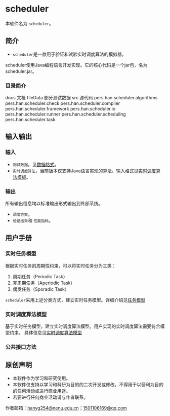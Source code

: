 # scheduler

本软件名为 `scheduler`。

## 简介

* `scheduler`是一款用于验证和试验实时调度算法的模拟器。

scheduler使用Java编程语言开发实现。它的核心代码是一个jar包，名为scheduler.jar。

### 目录简介

docs 文档
fileData 部分测试数据
src 源代码
    pers.han.scheduler.algorithms
    pers.han.scheduler.check
    pers.han.scheduler.compiler
    pers.han.scheduler.framework
    pers.han.scheduler.io
    pers.han.scheduler.runner
    pers.han.scheduler.scheduling
    pers.han.scheduler.task



## 输入输出

### 输入

* `测试数据`。见[数据格式](https://github.com/1501106169/scheduler/blob/master/docs/dataFormat.md)。
* `实时调度算法`，当前版本仅支持Java语言实现的算法。输入格式见[实时调度算法模板](https://github.com/1501106169/scheduler/blob/master/docs/schedulerAlgorithmModel.md)。

### 输出

所有输出信息均以标准输出形式输出到外部系统。

* `调度方案`。
* `验证结果`和 `性能指标`。

## 用户手册

### 实时任务模型

根据实时任务的周期性约束，可以将实时任务分为三类：

1. 周期任务（Periodic Task）
2. 非周期任务（Aperiodic Task）
3. 偶发任务（Sporadic Task）

`scheduler`采用上述分类方式，建立实时任务模型。详细介绍见[任务模型](https://github.com/1501106169/scheduler/blob/master/docs/taskModel.md)

### 实时调度算法模型

基于实时任务模型，建立实时调度算法模型。用户实现的实时调度算法需要符合模型约束。
具体信息见[实时调度算法模型](https://github.com/1501106169/scheduler/blob/master/docs/schedulerAlgorithmModel.md)

### 公共接口方法

## 原创声明

* 本软件作为学习和研究使用。
* 本软件仅支持以学习和科研为目的的二次开发或修改，不得用于以营利为目的的任何活动或进行商业用途。
* 若要进行任何商业活动请与作者联系。

作者邮箱：hanyg254@nenu.edu.cn；1501106169@qq.com

